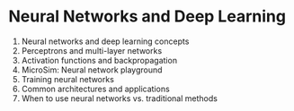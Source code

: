 # Neural Networks and Deep Learning

1. Neural networks and deep learning concepts
2. Perceptrons and multi-layer networks
3. Activation functions and backpropagation
4. MicroSim: Neural network playground
5. Training neural networks
6. Common architectures and applications
7. When to use neural networks vs. traditional methods